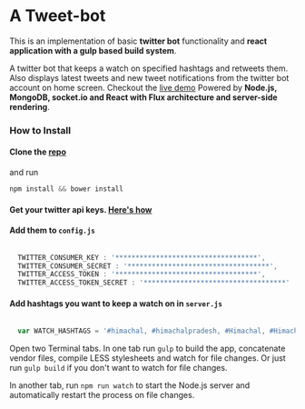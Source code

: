 # A Tweet-bot
This is an implementation of basic **twitter bot** functionality and **react application with a gulp based build system**. 

A twitter bot that keeps a watch on specified hashtags and retweets them. 
Also displays latest tweets and new tweet notifications from the twitter bot account on home screen.
Checkout the [live demo](https://rthimachal.herokuapp.com/)
Powered by **Node.js, MongoDB, socket.io and React  with Flux architecture and server-side rendering**.


### How to Install

#### Clone the [repo](https://github.com/rajeshdh/himachali-tweet-bot.git)

and run 
```javascript
npm install && bower install
```

#### Get your twitter api keys. [Here's how](http://stackoverflow.com/a/12335636/2165143)
#### Add them to `config.js`

```javascript

  TWITTER_CONSUMER_KEY : '***********************************',
  TWITTER_CONSUMER_SECRET : '***********************************',
  TWITTER_ACCESS_TOKEN : '***********************************',
  TWITTER_ACCESS_TOKEN_SECRET : '***********************************'
```  
 
#### Add hashtags you want to keep a watch on in `server.js` 
 
 ```javascript
   
   var WATCH_HASHTAGS = '#himachal, #himachalpradesh, #Himachal, #HimachalPradesh, #हिमाचल';
 ```
 
 Open two Terminal tabs. 
 In one tab run `gulp` to build the app, concatenate vendor files, compile LESS stylesheets and watch for file changes.
 Or just run `gulp build` if you don't want to watch for file changes.
   
 In another tab, run `npm run watch` to start the Node.js server and automatically restart the process on file changes.


